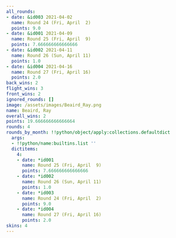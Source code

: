 ```yaml
---
all_rounds:
- date: &id003 2021-04-02
  name: Round 24 (Fri, April  2)
  points: 9.0
- date: &id001 2021-04-09
  name: Round 25 (Fri, April  9)
  points: 7.666666666666666
- date: &id002 2021-04-11
  name: Round 26 (Sun, April 11)
  points: 1.0
- date: &id004 2021-04-16
  name: Round 27 (Fri, April 16)
  points: 2.0
back_wins: 2
flight_wins: 3
front_wins: 2
ignored_rounds: []
image: /assets/images/Beaird_Ray.png
name: Beaird, Ray
overall_wins: 2
points: 19.666666666666664
rounds: 4
rounds_by_month: !!python/object/apply:collections.defaultdict
  args:
  - !!python/name:builtins.list ''
  dictitems:
    4:
    - date: *id001
      name: Round 25 (Fri, April  9)
      points: 7.666666666666666
    - date: *id002
      name: Round 26 (Sun, April 11)
      points: 1.0
    - date: *id003
      name: Round 24 (Fri, April  2)
      points: 9.0
    - date: *id004
      name: Round 27 (Fri, April 16)
      points: 2.0
skins: 4
---
```

